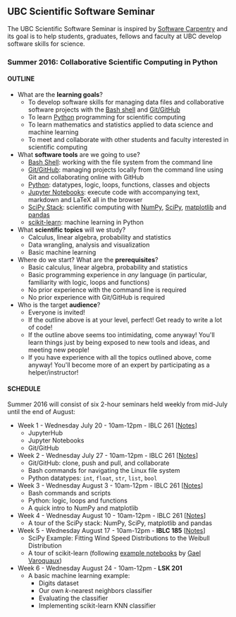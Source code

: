 ## UBC Scientific Software Seminar

The UBC Scientific Software Seminar is inspired by [Software Carpentry](http://software-carpentry.org/) and its goal is to help students, graduates, fellows and faculty at UBC develop software skills for science.

### Summer 2016: Collaborative Scientific Computing in Python

#### OUTLINE

* What are the **learning goals**?
  * To develop software skills for managing data files and collaborative software projects with the [Bash shell](https://www.gnu.org/software/bash/) and [Git/GitHub](https://github.com/)
  * To learn [Python](https://www.python.org/) programming for scientific computing
  * To learn mathematics and statistics applied to data science and machine learning
  * To meet and collaborate with other students and faculty interested in scientific computing
* What **software tools** are we going to use?
  * [Bash Shell](https://www.gnu.org/software/bash/): working with the file system from the command line
  * [Git/GitHub](https://github.com/): managing projects locally from the command line using Git and collaborating online with GitHub
  * [Python](https://www.python.org/): datatypes, logic, loops, functions, classes and objects
  * [Jupyter Notebooks](http://jupyter.org/): execute code with accompanying text, markdown and LaTeX all in the browser
  * [SciPy Stack](http://scipy.org/): scientific computing with [NumPy](http://www.numpy.org/), [SciPy](http://scipy.org/), [matplotlib](http://matplotlib.org/) and [pandas](http://pandas.pydata.org/)
  * [scikit-learn](http://scikit-learn.org/): machine learning in Python
* What **scientific topics** will we study?
  * Calculus, linear algebra, probability and statistics
  * Data wrangling, analysis and visualization
  * Basic machine learning
* Where do we start? What are the **prerequisites**?
  * Basic calculus, linear algebra, probability and statistics
  * Basic programming experience in *any* language (in particular, familiarity with logic, loops and functions)
  * No prior experience with the command line is required
  * No prior experience with Git/GitHub is required
* Who is the target **audience**?
  * Everyone is invited!
  * If the outline above is at your level, perfect! Get ready to write a lot of code!
  * If the outline above seems too intimidating, come anyway! You'll learn things just by being exposed to new tools and ideas, and meeting new people!
  * If you have experience with all the topics outlined above, come anyway! You'll become more of an expert by participating as a helper/instructor!

#### SCHEDULE

Summer 2016 will consist of six 2-hour seminars held weekly from mid-July until the end of August:

* Week 1 - Wednesday July 20 - 10am-12pm - IBLC 261 [[Notes](2016-07-20-notes.ipynb)]
  * JupyterHub
  * Jupyter Notebooks
  * Git/GitHub
* Week 2 - Wednesday July 27 - 10am-12pm - IBLC 261 [[Notes](2016-07-27-notes.ipynb)]
  * Git/GitHub: clone, push and pull, and collaborate
  * Bash commands for navigating the Linux file system
  * Python datatypes: `int`, `float`, `str`, `list`, `bool`
* Week 3 - Wednesday August 3 - 10am-12pm - IBLC 261 [[Notes](2016-08-03-notes/2016-08-03-notes.ipynb)]
  * Bash commands and scripts
  * Python: logic, loops and functions
  * A quick intro to NumPy and matplotlib
* Week 4 - Wednesday August 10 - 10am-12pm - IBLC 261 [[Notes](2016-08-10-notes/2016-08-10-notes.ipynb)]
  * A tour of the SciPy stack: NumPy, SciPy, matplotlib and pandas
* Week 5 - Wednesday August 17 - 10am-12pm - **IBLC 185** [[Notes](2016-08-17-notes.ipynb)]
  * SciPy Example: Fitting Wind Speed Distributions to the Weibull Distribution
  * A tour of scikit-learn (following [example notebooks](https://github.com/GaelVaroquaux/sklearn_ensae_course) by [Gael Varoquaux](https://github.com/GaelVaroquaux))
* Week 6 - Wednesday August 24 - 10am-12pm - **LSK 201**
  * A basic machine learning example:
    * Digits dataset
    * Our own *k*-nearest neighbors classifier
    * Evaluating the classifier
    * Implementing scikit-learn KNN classifier
